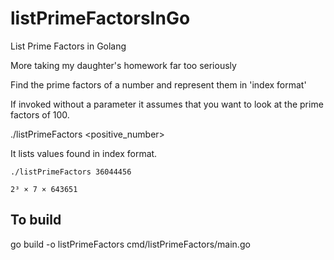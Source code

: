 # listPrimeFactorsInGo
List Prime Factors in Golang

More taking my daughter's homework far too seriously

Find the prime factors of a number and represent them in 'index format'

If invoked without a parameter it assumes that you want to look at the prime factors of 100.

./listPrimeFactors <positive_number>

It lists values found in index format.


    ./listPrimeFactors 36044456

    2³ × 7 × 643651

## To build

go build -o listPrimeFactors cmd/listPrimeFactors/main.go